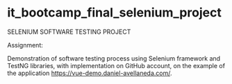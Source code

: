 # it_bootcamp_final_selenium_project

SELENIUM SOFTWARE TESTING PROJECT

Assignment:

Demonstration of software testing process using Selenium framework and TestNG libraries, 
with implementation on GitHub account, on the example of the application https://vue-demo.daniel-avellaneda.com/.
